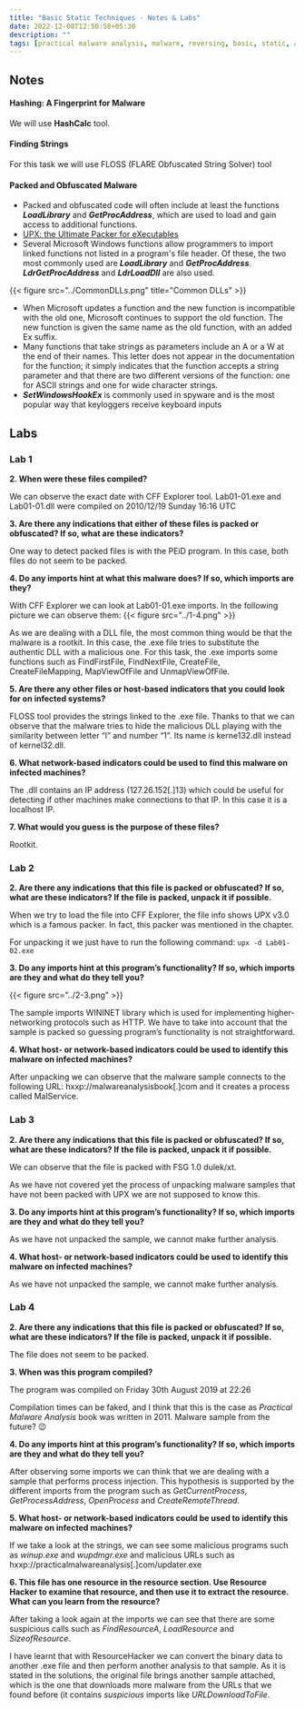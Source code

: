 ```yaml
---
title: "Basic Static Techniques - Notes & Labs"
date: 2022-12-08T12:50:58+05:30
description: ""
tags: [practical malware analysis, malware, reversing, basic, static, analysis, unpacking]
---
```


## Notes
#### Hashing: A Fingerprint for Malware
We will use **HashCalc** tool.

#### Finding Strings
For this task we will use FLOSS (FLARE Obfuscated String Solver) tool 

#### Packed and Obfuscated Malware
- Packed and obfuscated code will often include at least the functions **_LoadLibrary_** and **_GetProcAddress_**, which are used to load and gain access to additional functions.
- [UPX: the Ultimate Packer for eXecutables](https://upx.github.io/)
- Several Microsoft Windows functions allow programmers to import linked functions not listed in a program's file header. Of these, the two most commonly used are **_LoadLibrary_** and **_GetProcAddress_**. **_LdrGetProcAddress_** and **_LdrLoadDll_** are also used.

{{< figure src="../CommonDLLs.png" title="Common DLLs" >}}

- When Microsoft updates a function and the new function is incompatible with the old one, Microsoft continues to support the old function. The new function is given the same name as the old function, with an added Ex suffix.
- Many functions that take strings as parameters include an A or a W at the end of their names. This letter does not appear in the documentation for the function; it simply indicates that the function accepts a string parameter and that there are two different versions of the function: one for ASCII strings and one for wide character strings.
- **_SetWindowsHookEx_** is commonly used in spyware and is the most popular way that keyloggers receive keyboard inputs

## Labs

### Lab 1

**2. When were these files compiled?**

We can observe the exact date with CFF Explorer tool. Lab01-01.exe and Lab01-01.dll were compiled on 2010/12/19 Sunday 16:16 UTC

**3. Are there any indications that either of these files is packed or obfuscated? If so, what are these indicators?**

One way to detect packed files is with the PEiD program. In this case, both files do not seem to be packed.

**4. Do any imports hint at what this malware does? If so, which imports are they?**

With CFF Explorer we can look at Lab01-01.exe imports. In the following picture we can observe them:
{{< figure src="../1-4.png" >}}

As we are dealing with a DLL file, the most common thing would be that the malware is a rootkit. In this case, the .exe file tries to substitute the authentic DLL with a malicious one. For this task, the .exe imports some functions such as FindFirstFile, FindNextFile, CreateFile, CreateFileMapping, MapViewOfFile and UnmapViewOfFile.

**5. Are there any other files or host-based indicators that you could look for on infected systems?**

FLOSS tool provides the strings linked to the .exe file. Thanks to that we can observe that the malware tries to hide the malicious DLL playing with the similarity between letter “l” and number “1”. Its name is kerne132.dll instead of kernel32.dll.

**6. What network-based indicators could be used to find this malware on infected machines?**

The .dll contains an IP address (127.26.152[.]13) which could be useful for detecting if other machines make connections to that IP. In this case it is a localhost IP.

**7. What would you guess is the purpose of these files?**

Rootkit.


### Lab 2

**2. Are there any indications that this file is packed or obfuscated? If so, what are these indicators? If the file is packed, unpack it if possible.**

When we try to load the file into CFF Explorer, the file info shows UPX v3.0 which is a famous packer. In fact, this packer was mentioned in the chapter.

For unpacking it we just have to run the following command: `upx -d Lab01-02.exe`

**3. Do any imports hint at this program’s functionality? If so, which imports are they and what do they tell you?**

{{< figure src="../2-3.png" >}}

The sample imports WININET library which is used for implementing higher-networking protocols such as HTTP. We have to take into account that the sample is packed so guessing program’s functionality is not straightforward.

**4. What host- or network-based indicators could be used to identify this malware on infected machines?**

After unpacking we can observe that the malware sample connects to the following URL: hxxp://malwareanalysisbook[.]com and it creates a process called MalService.


### Lab 3

**2. Are there any indications that this file is packed or obfuscated? If so, what are these indicators? If the file is packed, unpack it if possible.**

We can observe that the file is packed with FSG 1.0 dulek/xt.

As we have not covered yet the process of unpacking malware samples that have not been packed with UPX we are not supposed to know this.

**3. Do any imports hint at this program’s functionality? If so, which imports are they and what do they tell you?**

As we have not unpacked the sample, we cannot make further analysis.

**4. What host- or network-based indicators could be used to identify this malware on infected machines?**

As we have not unpacked the sample, we cannot make further analysis.


### Lab 4

**2. Are there any indications that this file is packed or obfuscated? If so, what are these indicators? If the file is packed, unpack it if possible.**

The file does not seem to be packed.

**3. When was this program compiled?**

The program was compiled on Friday 30th August 2019 at 22:26

Compilation times can be faked, and I think that this is the case as _Practical Malware Analysis_ book was written in 2011. Malware sample from the future? 😉

**4. Do any imports hint at this program’s functionality? If so, which imports are they and what do they tell you?**

After observing some imports we can think that we are dealing with a sample that performs process injection. This hypothesis is supported by the different imports from the program such as _GetCurrentProcess_, _GetProcessAddress_, _OpenProcess_ and _CreateRemoteThread._

**5. What host- or network-based indicators could be used to identify this malware on infected machines?**

If we take a look at the strings, we can see some malicious programs such as _winup.exe_ and _wupdmgr.exe_ and malicious URLs such as hxxp://practicalmalwareanalysis[.]com/updater.exe

**6. This file has one resource in the resource section. Use Resource Hacker to examine that resource, and then use it to extract the resource. What can you learn from the resource?**

After taking a look again at the imports we can see that there are some suspicious calls such as *FindResourceA*, *LoadResource* and *SizeofResource*.

I have learnt that with ResourceHacker we can convert the binary data to another .exe file and then perform another analysis to that sample. As it is stated in the solutions, the original file brings another sample attached, which is the one that downloads more malware from the URLs that we found before (it contains *suspicious* imports like *URLDownloadToFile*.